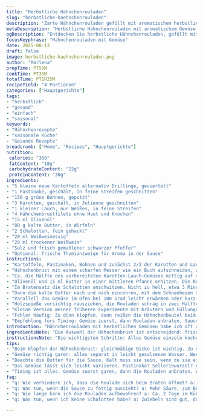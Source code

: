 ```yaml
---
title: "Herbstliche Hähnchenrouladen"
slug: "herbstliche-haehnchenrouladen"
description: "Zarte Hähnchenrouladen gefüllt mit aromatischem herbstlichem Gemüse, serviert mit einer samtigen Weißwein-Butter-Sauce. Das Gericht verzichtet auf Nüsse, Laktose, Gluten und Eier. Kartoffeln, Pastinaken, grüne Bohnen, Karotten und Lauch sorgen für die bunte Füllung und Beilage. Wichtig ist das sanfte Garen der Zutaten, um die Textur zu erhalten und eine ausgewogene Geschmackskombination zu schaffen. Die Sauce wird durch das sorgfältige Eindampfen von Weißwein und Essig intensiviert und durch kalte Butterstücke gebunden. Der Trick liegt im Timing beim Kochen der einzelnen Komponenten und dem dreidimensionalen Formen der Rouladen."
metaDescription: "Herbstliche Hähnchenrouladen mit aromatischem Gemüse und sämiger Sauce – ein feines, glutenfreies Gericht für die kühleren Tage"
ogDescription: "Entdecken Sie herbstliche Hähnchenrouladen, gefüllt mit buntem Gemüse und einer feinen Sauce – ideal für gemütliche Abende"
focusKeyphrase: "Hähnchenrouladen mit Gemüse"
date: 2025-08-13
draft: false
image: herbstliche-haehnchenrouladen.png
author: "Marlena"
prepTime: PT50M
cookTime: PT35M
totalTime: PT1H25M
recipeYield: "4 Portionen"
categories: ["Hauptgerichte"]
tags:
- "herbstlich"
- "gesund"
- "einfach"
- "saisonal"
keywords:
- "Hähnchenrezepte"
- "saisonale Küche"
- "Gesunde Rezepte"
breadcrumb: ["Home", "Recipes", "Hauptgerichte"]
nutrition: 
 calories: "350"
 fatContent: "18g"
 carbohydrateContent: "22g"
 proteinContent: "30g"
ingredients:
- "5 kleine neue Kartoffeln alternativ Drillinge, geviertelt"
- "1 Pastinake, geschält, in feine Streifen geschnitten"
- "150 g grüne Bohnen, geputzt"
- "3 Karotten, geschält, in Julienne geschnitten"
- "1 kleiner Lauch, nur Weißes, in feine Streifen"
- "4 Hähnchenbrustfilets ohne Haut und Knochen"
- "15 ml Olivenöl"
- "80 g kalte Butter, in Würfeln"
- "2 Schalotten, fein gehackt"
- "20 ml Weißweinessig"
- "20 ml trockener Weißwein"
- "Salz und frisch gemahlener schwarzer Pfeffer"
- "Optional: frische Thymianzweige für Aroma in der Sauce"
instructions:
- "Kartoffeln, Pastinaken, Bohnen und zunächst 2/3 der Karotten und Lauch jeweils getrennt in leicht gesalzenem Wasser bissfest garen. Nicht zu weich, sonst zerfallen sie später. In kaltem Wasser abschrecken, abgießen und gut trocknen lassen. Kartoffeln vierteln. Die zurückbehaltenen Karotten und Lauch stehen zum Servieren bereit."
- "Hähnchenbrust mit einem scharfen Messer wie ein Buch aufschneiden, zwischen zwei Lagen Frischhaltefolie legen, mit dem Plattiereisen oder einem schweren Pfannenboden ganz dünn klopfen. Ziel ist eine gleichmäßige rechteckige Fläche, ca. 1 cm dick. Von der rohen Seite her mit Salz und Pfeffer großzügig würzen, das ist die Basis für den Geschmack."
- "Ca. die Hälfte des vorbereiteten Karotten-Lauch-Gemüses mittig auf den Hähnchenplatten verteilen. Das restliche Gemüse beiseite legen für die Beilage. Nun das Hähnchen von der langen Seite vorsichtig, aber straff einrollen. Rouladen mit Holzspießen fixieren, damit sie sich beim Braten nicht öffnen."
- "Olivenöl und 15 ml Butter in einer mittleren Pfanne erhitzen. Die Rouladen bei mittlerer Hitze rundum anbraten. Das dauert etwa 12 Minuten. Wichtig: Regelmäßig wenden, sodass Farbe gleichmäßig entsteht, nicht zu dunkel werden – sonst Bitterstoffe. Herausnehmen, warmstellen, aber nicht abdecken – sonst weicht die Haut auf."
- "Im Bratensatz die Schalotten anschwitzen. Nicht zu hell, etwa 3 Minuten, damit sie süßlich-glasig werden. Mit Essig und Weißwein ablöschen, dabei mit einem Holzlöffel den Bratensatz lösen. Die Flüssigkeit sollte fast komplett einreduziert sein, das klingt nach 5-6 Minuten leise vor sich hin köcheln, bis die Flüssigkeit sirupartig wird."
- "Dann die kalte Butter nach und nach einrühren, mit dem Schneebesen schlagen, bis die Sauce sämig und glänzend wird. Nicht aufkochen, sonst trennt sich die Emulsion. Salz und Pfeffer abschmecken. Optional frischen Thymian mit in die Sauce geben und zum Schluss entfernen. Ein wichtiger Schritt für die Komplexität."
- "Parallell das Gemüse im Ofen bei 100 Grad leicht erwärmen oder kurz in der Pfanne durchschwenken. Das stellt sicher, dass alles warm auf den Teller kommt und frisch schmeckt."
- "Holzspieße vorsichtig rausziehen, die Rouladen schräg in zwei Hälften schneiden – das sieht appetitlich aus und zeigt die bunte Füllung. Auf vorgewärmten Tellern das Gemüse mittig anrichten, die Rouladen darauf platzieren und großzügig mit der Sauce überziehen."
- "Kleine Version meiner früheren Experimente mit Kräutern und Füllungen: Fenchelsamen passen auch gut, habe aber hier auf Einfachheit gesetzt. Pastinaken gegen Selleriewurzel tauschen? Klar, aber die Süße fehlt dann teilweise – ich halte Pastinake für die optimale Wahl."
- "Fehler häufig: Zu dünn klopfen, dann reißen die Hähnchenbeutel beim Aufrollen. Oder zu dick, dann wird es zäh. Beim Abschmecken der Sauce keine Scheu vor mehr Säure, sie bringt Leben ins Gericht. Sonst wird zu buttrig."
- "Empfehlung fürs Timing: Gemüse zuerst, dann Rouladen anbraten, Sauce machen während Rouladen ruhen, warmes Gemüse gefällig zum Schluss. So alles heiß auf dem Teller, wenig Hektik."
introduction: "Hähnchenrouladen mit herbstlichen Gemüsen habe ich oft gekocht, dabei eigene Tricks entwickelt, um Geschmack und Textur in Balance zu halten. Besonders wichtig ist das separate Garen der Gemüse, damit sie nicht matschig werden. Die Kombination aus Pastinake, grünen Bohnen und Lauch bringt eine schöne Harmonie aus süß und leicht herb. Die Weißwein-Butter-Sauce rundet ab und liefert durch das sachgemäße Eindicken eine seidige Konsistenz. Statt traditioneller Zutaten versuche ich gern kleine Abwandlungen, wie etwa das Ersetzen von Schalotten durch milde Frühlingszwiebeln oder die Beimischung von gerösteten Haselnüssen für mehr Biss. In jedem Fall lohnt sich das Präparieren der Hähnchenbrustplatten, sonst wird das Aufrollen eine Geduldsprobe."
ingredientsNote: "Die Auswahl der Hähnchenbrust ist entscheidend: frische, gut abgetrocknete Filets lassen sich besser klopfen und aufrollen. Man kann die Pastinake auch durch Sellerie ersetzen, wer es erdig mag. Statt grüner Bohnen schmecken auch zarte Zuckerschoten. Die Butter in der Sauce muss unbedingt kalt sein, damit sich die Emulsion bildet und nicht trennt. Weißwein sollte trocken sein, einfülliger Riesling oder Sauvignon Blanc machen das Gericht eleganter. Für Öl und Butter gilt: qualitativ hochwertige Produkte bringen sicht- und schmeckbare Unterschiede. Frische Kräuter nach Geschmack verwenden, doch nicht übertreiben, sie sollen den Geschmack begleiten, nicht überrollen."
instructionsNote: "Die wichtigsten Schritte: Alles Gemüse einzeln kochen, so bleiben die Farben und Biss erhalten. Hähnchen fachgerecht öffnen und klopfen, das erspart Risse beim Aufrollen. Das Anbraten braucht Geduld, zu hohe Hitze verbrennt die Butter und macht die Oberfläche bitter. Beim Entstehen der Sauce ist der Zeitpunkt zum Einrühren der kalten Butter ein Knackpunkt – auf richtige Temperatur achten und nicht kochen! So wird die Sauce schön glanzvoll. Beim Servieren auf vorgewärmten Tellern anrichten, dann fühlt sich das Gericht stimmiger an. Die Holzspieße vorsichtig entfernen, sonst fällt die Roulade auseinander. Tricks aus meiner Küche: Für schnellen Einsatz Gemüsereste klein schneiden, mit etwas Knoblauch sautieren und als Füllung neuzumischen oder frische Füllung aufpeppen."
tips:
- "Beim Klopfen der Hähnchenbrust: gleichmäßige Dicke ist wichtig. Zu dünn? Risse beim Aufrollen. Zu dick? Zäh wird's. Bleib bei 1 cm und achte beim Klopfen auf einen ruhigen Rhythmus. Roulade gleichmäßig rollen, dass beim Braten nichts auseinanderfällt. Ein kurzer, kräftiger Klopfer ist oft besser als viele leichte."
- "Gemüse richtig garen: alles separat in leicht gesalzenem Wasser. Wenn sie matschig werden, ist es vorbei. Hitzeschock in kaltem Wasser bewahrt die Farben und den Biss. Und nicht vergessen: den Lauch erst zum Servieren würfeln. Gemüse in den Ofen stellen während die Rouladen ruhen. So bleibt alles frisch und warm."
- "Beachte die Butter für die Sauce. Kalt muss sie sein, wenn du sie einrührst. Sonst trennt sich alles und du bekommst eine fette Flüssigkeit. Die Sauce hat Charakter, wenn sie sämig ist. Mit einem Kaufwein gut abschmecken. Achte darauf, die Temperatur der Flüssigkeit zu regulieren und nicht zu kochen, sonst gibt es Probleme mit der Emulsion."
- "Das Gemüse lässt sich leicht variieren. Pastinake? Selleriewurzel? Aber achte auf die Süße. Zuckerschoten sind auch eine feine Alternative. Und wenn du etwas Crunch möchtest, verwende geröstete Nüsse – nicht zu viel, nur so viel, dass es nicht überlagert. Frische Kräuter sind gut, aber achte, dass sie den Geschmack nicht überdecken."
- "Timing ist alles. Gemüse zuerst garen, dann die Rouladen anbraten. Während sie ruhen, Sauce zubereiten. Alles sollte gleichzeitig fertig werden. Wenn du das würzige Aroma der Roulade beim Anbraten riechst, weißt du, dass du auf dem richtigen Weg bist. Plane voraus, dann bist du entspannt beim Anrichten."
faq:
- "q: Wie verhindere ich, dass die Roulade sich beim Braten öffnet? a: Fixiere sie mit Spießen gut. Wichtig ist, sie straff zu rollen und gleichmäßig zu braten. Bei zu hoher Hitze werden sie außen dunkel und innen nicht gar."
- "q: Was tun, wenn die Sauce zu fettig aussieht? a: Mehr Säure, zum Beispiel Essig oder Zitronensaft. Das bringt Geschmack. Oder eventuell etwas Brühe einrühren. Achte darauf, nicht zu viel zu verändern, Geschmack ist die Hauptsache."
- "q: Wie lange kann ich die Rouladen aufbewahren? a: Ca. 2 Tage im Kühlschrank. Wieder erwärmen im OFEN, aber nicht in der Mikrowelle. Die Rouladen sind hier empfindlicher. Alternativ: Einfrieren. Aber, aufpassen, die Textur ändert sich."
- "q: Was tun, wenn ich keine Schalotten habe? a: Zwiebeln sind gut, doch milde Frühlingszwiebeln bieten eine feine Alternativ. Statt grüner Bohnen gehen auch Zuckerschoten. Geschmack variiert dann aber. Aber hey, schmeckt ja trotzdem."

---
```

